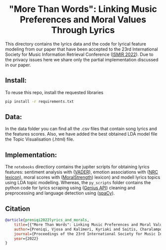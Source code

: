 <h1 align="center">"More Than Words": Linking Music Preferences and Moral Values Through Lyrics</h1>
<div align="center">
</div>

This directory contains the lyrics data and the code for lyrical feature modeling from our paper that have been accepted to the 23rd International Society
for Music Information Retrieval Conference ([ISMIR 2022](https://ismir2022.ismir.net/)).
Due to the privacy issues here we share only the partial implementation discussed in our paper. 

## Install:

To reuse this repo, install the requested libraries  
```bash
pip install -r requirements.txt
```
## Data:
In the data folder you can find all the .csv files that contain song lyrics and the features scores. Also, we have added the best obtained LDA model file the Topic Visualisation (.html) file. 

## Implementation:
The `notebooks` directiory contains the jupiter scripts for obtaining lyrics features: 
sentiment analysis with ([VADER](https://github.com/cjhutto/vaderSentiment)), emotion associations with ([NRC lexicon](https://saifmohammad.com/WebPages/AccessResource.htm)), moral scores with ([MoralStrength](\https://github.com/oaraque/moral-foundations)) lexicon) and modell lyrics topics using LDA topic modelling.
Whereas, the `py_scripts` folder contains the python code for lyrics scraping using ([Genius API](https://docs.genius.com/)) cleaning and preprocessing and language detection using ([spaCy](https://spacy.io/)).

## Citation
```bibtex
@article{preniqi2022lyrics_and_morals,
    title={{"More Than Words": Linking Music Preferences and Moral Values through Lyrics}},
    author={Preniqi, Vjosa and Kalimeri, Kyriaki and Saitis, Charalampos},
    journal={Proceedings of the 23rd International Society for Music Information Retrieval Conference},
    year={2022}
}
```
